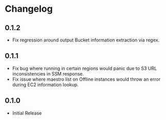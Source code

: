 # Changelog

## 0.1.2

- Fix regression around output Bucket information extraction via
  regex.

## 0.1.1

- Fix bug where running in certain regions would panic due to
  S3 URL inconsistencies in SSM response.
- Fix issue where maestro list on Offline instances would throw
  an error during EC2 information lookup.

## 0.1.0

- Initial Release
